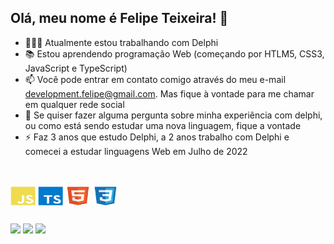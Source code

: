 <h2>Olá, meu nome é Felipe Teixeira! 👋</h2>

- 👨🏻‍💻 Atualmente estou trabalhando com Delphi
- 📚 Estou aprendendo programação Web (começando por HTLM5, CSS3, JavaScript e TypeScript)
- 📫 Você pode entrar em contato comigo através do meu e-mail development.felipe@gmail.com. Mas fique à vontade para me chamar em qualquer rede social
- 💬 Se quiser fazer alguma pergunta sobre minha experiência com delphi, ou como está sendo estudar uma nova linguagem, fique a vontade
- ⚡ Faz 3 anos que estudo Delphi, a 2 anos trabalho com Delphi e comecei a estudar linguagens Web em Julho de 2022

<br/>

<div style="display: inline_block"><br>
  <img align="center" alt="Felipe-Js" height="30" width="40" src="https://raw.githubusercontent.com/devicons/devicon/master/icons/javascript/javascript-plain.svg">
  <img align="center" alt="Felipe-Ts" height="30" width="40" src="https://raw.githubusercontent.com/devicons/devicon/master/icons/typescript/typescript-plain.svg">
  <img align="center" alt="Felipe-HTML" height="30" width="40" src="https://raw.githubusercontent.com/devicons/devicon/master/icons/html5/html5-original.svg">
  <img align="center" alt="Felipe-CSS" height="30" width="40" src="https://raw.githubusercontent.com/devicons/devicon/master/icons/css3/css3-original.svg">
</div>

##

<div> 
  <a href="https://instagram.com/felipe.flptxr" target="_blank"><img src="https://img.shields.io/badge/-Instagram-%23E4405F?style=for-the-badge&logo=instagram&logoColor=white" target="_blank"></a>
  <a href = "mailto:development.felipe@gmail.com"><img src="https://img.shields.io/badge/-Gmail-%23333?style=for-the-badge&logo=gmail&logoColor=white" target="_blank"></a>
  <a href="https://www.linkedin.com/in/felipe-teixeira-460464110" target="_blank"><img src="https://img.shields.io/badge/-LinkedIn-%230077B5?style=for-the-badge&logo=linkedin&logoColor=white" target="_blank"></a>   
 
  <!-- ![Snake animation](https://github.com/DevWebFelipe/DevWebFelipe/blob/main/github-user-contribution.svg) -->
 
</div>

</br>
<!--
<div align="center">
  <img height="180rem" width="410rem" src="https://github-readme-stats.vercel.app/api?username=DevWebFelipe&show_icons=true&theme=tokyonight&include_all_commits=true&count_private=true"/>
  <img height="180rem" width="400rem" src="https://github-readme-stats.vercel.app/api/top-langs/?username=DevWebFelipe&layout=compact&theme=tokyonight"/>
</div>-->
